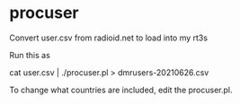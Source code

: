 # procuser
Convert user.csv from radioid.net to load into my rt3s

Run this as

cat user.csv | ./procuser.pl > dmrusers-20210626.csv

To change what countries are included, edit the procuser.pl.
